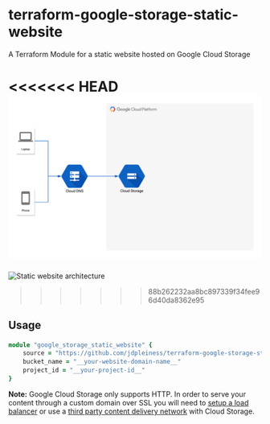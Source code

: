 # terraform-google-storage-static-website
A Terraform Module for a static website hosted on Google Cloud Storage

<<<<<<< HEAD
![Static website architecture](./_docs/architecture.png)
=======
![Static website architecture](../_docs/architecture.png)
>>>>>>> 88b262232aa8bc897339f34fee96d40da8362e95

## Usage

```ruby
module "google_storage_static_website" {
    source = "https://github.com/jdpleiness/terraform-google-storage-static-website"
    bucket_name = "__your-website-domain-name__"
    project_id = "__your-project-id__"
}
```

**Note:** Google Cloud Storage only supports HTTP. In order to serve your content through a custom domain over SSL you will need to [setup a load balancer][lb-link] or use a [third party content delivery network][cdn-link] with Cloud Storage.

[lb-link]: https://cloud.google.com/compute/docs/load-balancing/http/adding-a-backend-bucket-to-content-based-load-balancing
[cdn-link]: https://cloudplatform.googleblog.com/2015/09/push-google-cloud-origin-content-out-to-users.html
